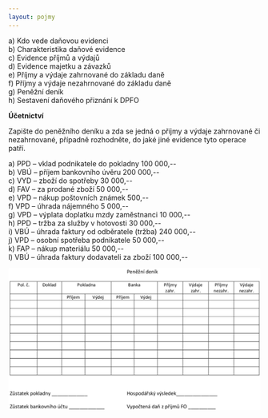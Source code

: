```yaml
---
layout: pojmy
---
```


a) Kdo vede daňovou evidenci  
b) Charakteristika daňové evidence  
c) Evidence příjmů a výdajů  
d) Evidence majetku a závazků  
e) Příjmy a výdaje zahrnované do základu daně  
f) Příjmy a výdaje nezahrnované do základu daně  
g) Peněžní deník  
h) Sestavení daňového přiznání k DPFO  

**Účetnictví**

Zapište do peněžního deníku a zda se jedná o příjmy a výdaje zahrnované či nezahrnované, případně rozhodněte, do jaké jiné evidence tyto operace patří.

a) PPD – vklad podnikatele do pokladny 100 000,--  
b) VBÚ – příjem bankovního úvěru 200 000,--  
c) VYD – zboží do spotřeby 30 000,--  
d) FAV – za prodané zboží 50 000,--  
e) VPD – nákup poštovních známek 500,--  
f) VPD – úhrada nájemného 5 000,--  
g) VPD – výplata doplatku mzdy zaměstnanci 10 000,--  
h) PPD – tržba za služby v hotovosti 30 000,--  
i) VBÚ – úhrada faktury od odběratele (tržba) 240 000,--  
j) VPD – osobní spotřeba podnikatele 50 000,--  
k) FAP – nákup materiálu 50 000,--  
l) VBÚ – úhrada faktury dodavateli za zboží 100 000,--  

<img class="dark:invert" src="/assets/uapcmz-3.png" alt="UAPCMZ 3" />
